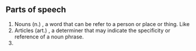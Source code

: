 ## Parts of speech
1. Nouns (n.) , a word that can be refer to a person or place or thing. Like 
2. Articles (art.) , a determiner that may indicate the specificity or reference of a noun phrase.
3. 